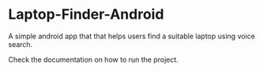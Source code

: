 # Laptop-Finder-Android
A simple android app that that helps users find a suitable laptop using voice search. 

Check the documentation on how to run the project.
